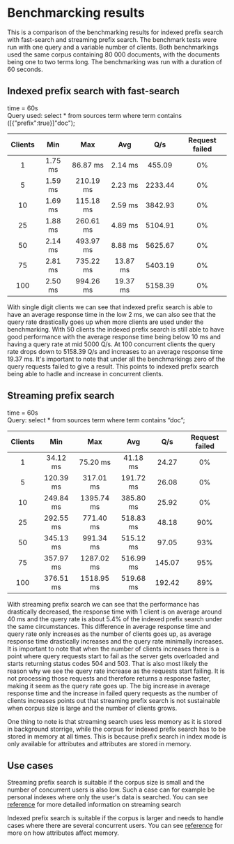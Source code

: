 # Benchmarcking results

This is a comparison of the benchmarking results for indexed prefix search with fast-search and streaming prefix search. The benchmark tests were run with one query and a variable number of clients. Both benchmarkings used the same corpus containing 80 000 documents, with the documents being one to two terms long. The benchmarking was run with a duration of 60 seconds.

## Indexed prefix search with fast-search
time = 60s \
Query used: select * from sources term where term contains ([{\"prefix\":true}]\"doc\");

| Clients  | Min        | Max        | Avg        | Q/s        | Request failed |
| :-------:|:----------:|:----------:|:----------:|:----------:|:--------------:|
| 1        | 1.75 ms    | 86.87 ms   | 2.14 ms    | 455.09     | 0%             |
| 5        | 1.59 ms    | 210.19 ms  | 2.23 ms    | 2233.44    | 0%             |
| 10       | 1.69 ms    | 115.18 ms  | 2.59 ms    | 3842.93    | 0%             |
| 25       | 1.88 ms    | 260.61 ms  | 4.89 ms    | 5104.91    | 0%             |
| 50       | 2.14 ms    | 493.97 ms  | 8.88 ms    | 5625.67    | 0%             |
| 75       | 2.81 ms    | 735.22 ms  | 13.87 ms   | 5403.19    | 0%             |
| 100      | 2.50 ms    | 994.26 ms  | 19.37 ms   | 5158.39    | 0%             |

With single digit clients we can see that indexed prefix search is able to have an average response time in the low 2 ms, we can also see that the query rate drastically goes up when more clients are used under the benchmarking. With 50 clients the indexed prefix search is still able to have good performance with the average response time being below 10 ms and having a query rate at mid 5000 Q/s. At 100 concurrent clients the query rate drops down to 5158.39 Q/s and increases to an average response time 19.37 ms. It's important to note that under all the benchmarkings zero of the query requests failed to give a result. This points to indexed prefix search being able to hadle and increase in concurrent clients.

## Streaming prefix search

time = 60s \
Query: select * from sources term where term contains “doc”;

| Clients  | Min        | Max        | Avg        | Q/s        | Request failed |
| :-------:|:----------:|:----------:|:----------:|:----------:|:--------------:|
| 1        | 34.12 ms   | 75.20 ms   | 41.18 ms   | 24.27      | 0%             |
| 5        | 120.39 ms  | 317.01 ms  | 191.72 ms  | 26.08      | 0%             |
| 10       | 249.84 ms  | 1395.74 ms | 385.80 ms  | 25.92      | 0%             |
| 25       | 292.55 ms  | 771.40 ms  | 518.83 ms  | 48.18      | 90%            |
| 50       | 345.13 ms  | 991.34 ms  | 515.12 ms  | 97.05      | 93%            |
| 75       | 357.97 ms  | 1287.02 ms | 516.99 ms  | 145.07     | 95%            |
| 100      | 376.51 ms  | 1518.95 ms | 519.68 ms  | 192.42     | 89%            |

With streaming prefix search we can see that the performance has drastically decreased, the response time with 1 client is on average around 40 ms and the query rate is about 5.4% of the indexed prefix search under the same circumstances. This difference in average response time and query rate only increases as the number of clients goes up, as average response time drastically increases and the query rate minimally increases. It is important to note that when the number of clients increases there is a point where query requests start to fail as the server gets overloaded and starts returning status codes 504 and 503. That is also most likely the reason why we see the query rate increase as the requests start failing. It is not processing those requests and therefore returns a response faster, making it seem as the query rate goes up. The big increase in average response time and the increase in failed query requests as the number of clients increases points out that streaming prefix search is not sustainable when corpus size is large and the number of clients grows.   

One thing to note is that streaming search uses less memory as it is stored in background storrige, while the corpus for indexed prefix search has to be stored in memory at all times. This is because prefix search in index mode is only available for attributes and attributes are stored in memory.

## Use cases
Streaming prefix search is suitable if the corpus size is small and the number of concurrent users is also low. Such a case can for example be personal indexes where only the user's data is searched. You can see [reference](https://docs.vespa.ai/en/streaming-search.html) for more detailed information on streaming search

Indexed prefix search is suitable if the corpus is larger and needs to handle cases where there are several concurrent users. You can see [reference](https://docs.vespa.ai/en/attributes.html) for more on how attributes affect memory.